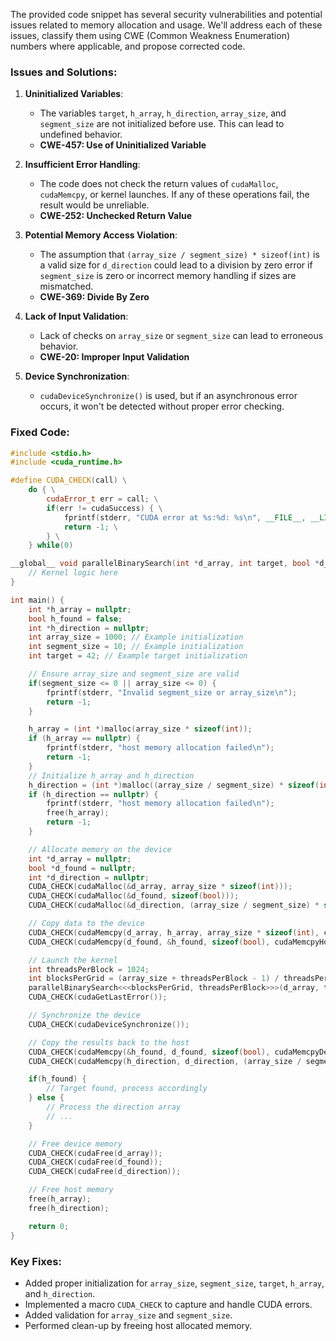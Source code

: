 The provided code snippet has several security vulnerabilities and potential issues related to memory allocation and usage. We'll address each of these issues, classify them using CWE (Common Weakness Enumeration) numbers where applicable, and propose corrected code.

### Issues and Solutions:

1. **Uninitialized Variables**: 
   - The variables `target`, `h_array`, `h_direction`, `array_size`, and `segment_size` are not initialized before use. This can lead to undefined behavior.
   - **CWE-457: Use of Uninitialized Variable**

2. **Insufficient Error Handling**:
   - The code does not check the return values of `cudaMalloc`, `cudaMemcpy`, or kernel launches. If any of these operations fail, the result would be unreliable.
   - **CWE-252: Unchecked Return Value**

3. **Potential Memory Access Violation**:
   - The assumption that `(array_size / segment_size) * sizeof(int)` is a valid size for `d_direction` could lead to a division by zero error if `segment_size` is zero or incorrect memory handling if sizes are mismatched.
   - **CWE-369: Divide By Zero**

4. **Lack of Input Validation**:
   - Lack of checks on `array_size` or `segment_size` can lead to erroneous behavior.
   - **CWE-20: Improper Input Validation**

5. **Device Synchronization**:
   - `cudaDeviceSynchronize()` is used, but if an asynchronous error occurs, it won't be detected without proper error checking.

### Fixed Code:

```cpp
#include <stdio.h>
#include <cuda_runtime.h>

#define CUDA_CHECK(call) \
    do { \
        cudaError_t err = call; \
        if(err != cudaSuccess) { \
            fprintf(stderr, "CUDA error at %s:%d: %s\n", __FILE__, __LINE__, cudaGetErrorString(err)); \
            return -1; \
        } \
    } while(0)

__global__ void parallelBinarySearch(int *d_array, int target, bool *d_found, int *d_direction, int array_size) {
    // Kernel logic here
}

int main() {
    int *h_array = nullptr; 
    bool h_found = false;
    int *h_direction = nullptr;
    int array_size = 1000; // Example initialization
    int segment_size = 10; // Example initialization
    int target = 42; // Example target initialization

    // Ensure array_size and segment_size are valid
    if(segment_size <= 0 || array_size <= 0) {
        fprintf(stderr, "Invalid segment_size or array_size\n");
        return -1;
    }

    h_array = (int *)malloc(array_size * sizeof(int));
    if (h_array == nullptr) {
        fprintf(stderr, "host memory allocation failed\n");
        return -1;
    }
    // Initialize h_array and h_direction
    h_direction = (int *)malloc((array_size / segment_size) * sizeof(int));
    if (h_direction == nullptr) {
        fprintf(stderr, "host memory allocation failed\n");
        free(h_array);
        return -1;
    }

    // Allocate memory on the device
    int *d_array = nullptr;
    bool *d_found = nullptr;
    int *d_direction = nullptr;
    CUDA_CHECK(cudaMalloc(&d_array, array_size * sizeof(int)));
    CUDA_CHECK(cudaMalloc(&d_found, sizeof(bool)));
    CUDA_CHECK(cudaMalloc(&d_direction, (array_size / segment_size) * sizeof(int)));

    // Copy data to the device
    CUDA_CHECK(cudaMemcpy(d_array, h_array, array_size * sizeof(int), cudaMemcpyHostToDevice));
    CUDA_CHECK(cudaMemcpy(d_found, &h_found, sizeof(bool), cudaMemcpyHostToDevice));

    // Launch the kernel
    int threadsPerBlock = 1024;
    int blocksPerGrid = (array_size + threadsPerBlock - 1) / threadsPerBlock;
    parallelBinarySearch<<<blocksPerGrid, threadsPerBlock>>>(d_array, target, d_found, d_direction, array_size);
    CUDA_CHECK(cudaGetLastError());

    // Synchronize the device
    CUDA_CHECK(cudaDeviceSynchronize());

    // Copy the results back to the host
    CUDA_CHECK(cudaMemcpy(&h_found, d_found, sizeof(bool), cudaMemcpyDeviceToHost));
    CUDA_CHECK(cudaMemcpy(h_direction, d_direction, (array_size / segment_size) * sizeof(int), cudaMemcpyDeviceToHost));

    if(h_found) {
        // Target found, process accordingly
    } else {
        // Process the direction array
        // ...
    }

    // Free device memory
    CUDA_CHECK(cudaFree(d_array));
    CUDA_CHECK(cudaFree(d_found));
    CUDA_CHECK(cudaFree(d_direction));

    // Free host memory
    free(h_array);
    free(h_direction);

    return 0;
}
```

### Key Fixes:
- Added proper initialization for `array_size`, `segment_size`, `target`, `h_array`, and `h_direction`.
- Implemented a macro `CUDA_CHECK` to capture and handle CUDA errors.
- Added validation for `array_size` and `segment_size`.
- Performed clean-up by freeing host allocated memory.
